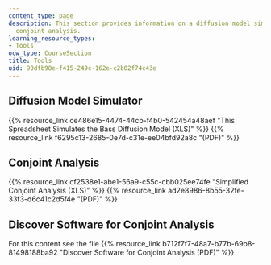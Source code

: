 ```yaml
---
content_type: page
description: This section provides information on a diffusion model simulator and
  conjoint analysis.
learning_resource_types:
- Tools
ocw_type: CourseSection
title: Tools
uid: 90dfb98e-f415-249c-162e-c2b02f74c43e
---
```


Diffusion Model Simulator
-------------------------

{{% resource_link ce486e15-4474-44cb-f4b0-542454a48aef "This Spreadsheet Simulates the Bass Diffusion Model (XLS)" %}} {{% resource_link f6295c13-2685-0e7d-c31e-ee04bfd92a8c "(PDF)" %}}

Conjoint Analysis
-----------------

{{% resource_link cf2538e1-abe1-56a9-c55c-cbb025ee74fe "Simplified Conjoint Analysis (XLS)" %}} {{% resource_link ad2e8986-8b55-32fe-33f3-d6c41c2d5f4e "(PDF)" %}}

Discover Software for Conjoint Analysis
---------------------------------------

For this content see the file {{% resource_link b712f7f7-48a7-b77b-69b8-81498188ba92 "Discover Software for Conjoint Analysis (PDF)" %}}